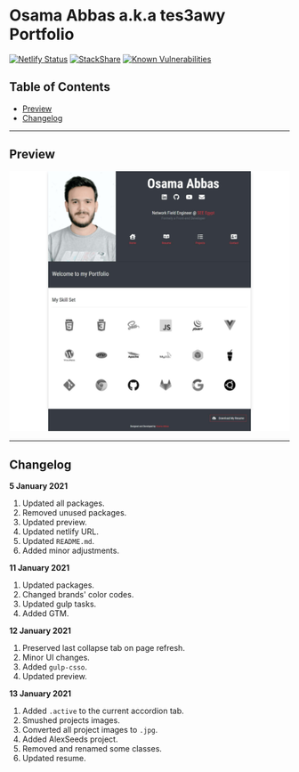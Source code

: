 # Osama Abbas a.k.a tes3awy Portfolio

[![Netlify Status](https://api.netlify.com/api/v1/badges/d75f469a-848d-4449-966a-178c9256c9cd/deploy-status)](https://app.netlify.com/sites/tes3awy/deploys) [![StackShare](http://img.shields.io/badge/tech-stack-0690fa.svg?style=flat)](https://stackshare.io/Tes3awy/my-stack) [![Known Vulnerabilities](https://snyk.io/test/github/Tes3awy/tes3awy.github.io/badge.svg)](https://snyk.io/test/github/Tes3awy/tes3awy.github.io)

## Table of Contents
- [Preview](#preview)
- [Changelog](#changelog)

---

## Preview

![Preview](src/img/preview.jpg)

---

## Changelog

**5 January 2021**

1. Updated all packages.
2. Removed unused packages.
3. Updated preview.
4. Updated netlify URL.
5. Updated `README.md`.
6. Added minor adjustments.

**11 January 2021**

1. Updated packages.
2. Changed brands' color codes.
3. Updated gulp tasks.
4. Added GTM.

**12 January 2021**

1. Preserved last collapse tab on page refresh.
2. Minor UI changes.
3. Added `gulp-csso`.
4. Updated preview.

**13 January 2021**

1. Added `.active` to the current accordion tab.
2. Smushed projects images.
3. Converted all project images to `.jpg`.
4. Added AlexSeeds project.
5. Removed and renamed some classes.
6. Updated resume.
